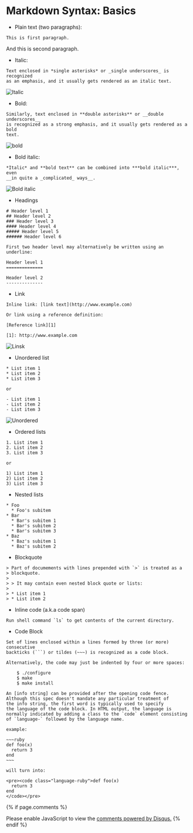 # Markdown Syntax: Basics

- Plain text (two paragraphs):

```
This is first paragraph.
```
And this is second paragraph.
 

- Italic:

```
Text enclosed in *single asterisks* or _single underscores_ is recognized
as an emphasis, and it usually gets rendered as an italic text.
```
![Italic](path) 

- Bold:

```
Similarly, text enclosed in **double asterisks** or __double underscores__
is recognized as a strong emphasis, and it usually gets rendered as a bold
text.
```
![bold](path)


- Bold italic:

```
*Italic* and **bold text** can be combined into ***bold italic***, even 
__in quite a _complicated_ ways__.
```
![Bold italic](path) 

- Headings

```
# Header level 1
## Header level 2
### Header level 3
#### Header level 4
##### Header level 5
###### Header level 6

First two header level may alternatively be written using an underline:

Header level 1
==============

Header level 2
--------------
```


- Link 

```
Inline link: [link text](http://www.example.com)

Or link using a reference definition:

[Reference link][1]

[1]: http://www.example.com
```

![Linsk](path) 


- Unordered list

```
* List item 1
* List item 2
* List item 3

or

- List item 1
- List item 2
- List item 3
```
![Unordered](path) 

- Ordered lists

```
1. List item 1
2. List item 2
3. List item 3

or

1) List item 1
2) List item 2
3) List item 3
```

- Nested lists

```
* Foo
  * Foo's subitem
* Bar
  * Bar's subitem 1
  * Bar's subitem 2
  * Bar's subitem 3
* Baz
  * Baz's subitem 1
  * Baz's subitem 2
```

- Blockquote

```
> Part of documements with lines prepended with `>` is treated as a
> blockquote.
>
> > It may contain even nested block quote or lists:
> 
> * List item 1
> * List item 2
```

- Inline code (a.k.a code span)

```
Run shell command `ls` to get contents of the current directory.    
```
 
 - Code Block  

```
Set of lines enclosed within a lines formed by three (or more) consecutive
backticks (```) or tildes (~~~) is recognized as a code block.

Alternatively, the code may just be indented by four or more spaces:

    $ ./configure
    $ make
    $ make install

An [info string] can be provided after the opening code fence.
Although this spec doesn't mandate any particular treatment of
the info string, the first word is typically used to specify
the language of the code block. In HTML output, the language is
normally indicated by adding a class to the `code` element consisting
of `language-` followed by the language name.

example:

~~~ruby
def foo(x)
  return 3
end
~~~

will turn into:

<pre><code class="language-ruby">def foo(x)
  return 3
end
</code></pre>
```


{% if page.comments %}
<div id="disqus_thread"></div>
<script>
    (function() { // DON'T EDIT BELOW THIS LINE
    var d = document, s = d.createElement('script');
    s.src = 'https://blok-termux.disqus.com/embed.js';
    s.setAttribute('data-timestamp', +new Date());
    (d.head || d.body).appendChild(s);
    })();
</script>
<noscript>Please enable JavaScript to view the <a href="https://disqus.com/?ref_noscript">comments powered by Disqus.</a></noscript>
{% endif %}


